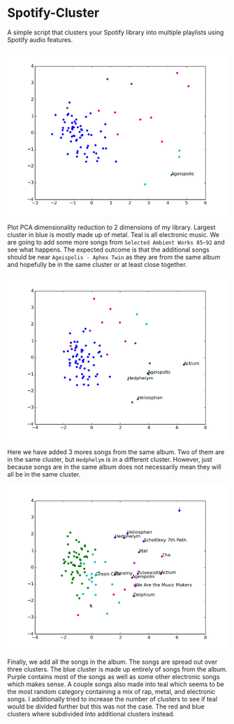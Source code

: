 # Spotify-Cluster

A simple script that clusters your Spotify library into multiple playlists using Spotify audio features. 

![](https://github.com/aleksiy325/spotify-cluster/blob/master/figures/figure_1.png?raw=true)

Plot PCA dimensionality reduction to 2 dimensions of my library. Largest cluster in blue is mostly made up of metal. Teal is all electronic music. We are going to add some more songs from  `Selected Ambient Works 85–92` and see what happens. The expected outcome is that the additional songs should be near `Ageispolis - Aphex Twin` as they are from the same album and hopefully be in the same cluster or at least close together.

![](https://github.com/aleksiy325/spotify-cluster/blob/master/figures/figure_2.png?raw=true)

Here we have added 3 mores songs from the same album. Two of them are in the same cluster, but `Hedphelym` is in a different cluster. However, just because songs are in the same album does not necessarily mean they will all be in the same cluster.

![](https://github.com/aleksiy325/spotify-cluster/blob/master/figures/figure_3.png?raw=true)

Finally, we add all the songs in the album. The songs are spread out over three clusters. The blue cluster is made up entirely of songs from the album. Purple contains most of the songs as well as some other electronic songs which makes sense. A couple songs also made into teal which seems to be the most random category containing a mix of rap, metal, and electronic songs. I additionally  tried to increase the number of clusters to see if teal would be divided further but this was not the case. The red and blue clusters where subdivided into additional clusters instead. 
